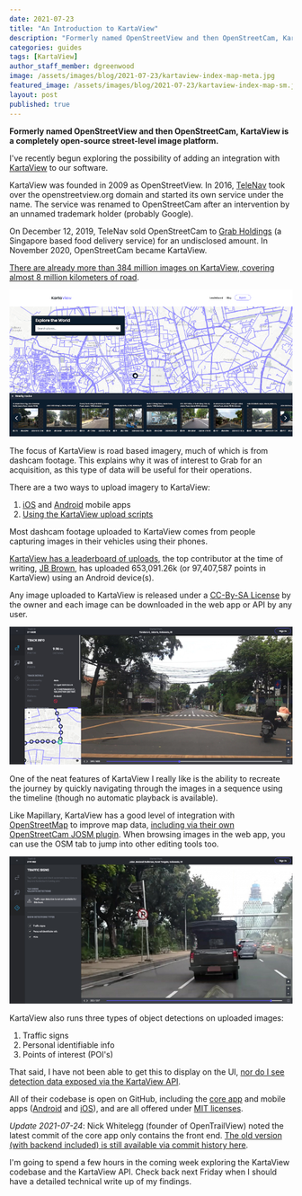 ```yaml
---
date: 2021-07-23
title: "An Introduction to KartaView"
description: "Formerly named OpenStreetView and then OpenStreetCam, KartaView is a completely open-source street-level image platform."
categories: guides
tags: [KartaView]
author_staff_member: dgreenwood
image: /assets/images/blog/2021-07-23/kartaview-index-map-meta.jpg
featured_image: /assets/images/blog/2021-07-23/kartaview-index-map-sm.jpg
layout: post
published: true
---
```


**Formerly named OpenStreetView and then OpenStreetCam, KartaView is a completely open-source street-level image platform.**

I've recently begun exploring the possibility of adding an integration with [KartaView](https://kartaview.org/) to our software.

KartaView was founded in 2009 as OpenStreetView. In 2016, [TeleNav](https://www.telenav.com/) took over the openstreetview.org domain and started its own service under the name. The service was renamed to OpenStreetCam after an intervention by an unnamed trademark holder (probably Google).

On December 12, 2019, TeleNav sold OpenStreetCam to [Grab Holdings](https://www.grab.com/sg/) (a Singapore based food delivery service) for an undisclosed amount. In November 2020, OpenStreetCam became KartaView.

[There are already more than 384 million images on KartaView, covering almost 8 million kilometers of road](https://blog.improveosm.org/en/).

<img class="img-fluid" src="/assets/images/blog/2021-07-23/kartaview-index-map-sm.jpg" alt="KartaView street-level road imagery" title="KartaView street-level road imagery" />

The focus of KartaView is road based imagery, much of which is from dashcam footage. This explains why it was of interest to Grab for an acquisition, as this type of data will be useful for their operations.

There are a two ways to upload imagery to KartaView:

1. [iOS](https://apps.apple.com/us/app/kartaview/id1089548849) and [Android](https://play.google.com/store/apps/details?id=com.telenav.streetview&hl=en_GB&gl=US) mobile apps 
2. [Using the KartaView upload scripts](https://github.com/kartaview/upload-scripts)

Most dashcam footage uploaded to KartaView comes from people capturing images in their vehicles using their phones.

[KartaView has a leaderboard of uploads](https://kartaview.org/leaderboard), the top contributor at the time of writing, [JB Brown](https://kartaview.org/user/jb-brown), has uploaded 653,091.26k (or 97,407,587 points in KartaView) using an Android device(s).

Any image uploaded to KartaView is released under a [CC-By-SA License](https://kartaview.org/terms#terms3) by the owner and each image can be downloaded in the web app or API by any user.

<img class="img-fluid" src="/assets/images/blog/2021-07-23/kartaview-sequence-navigation.jpg" alt="KartaView sequence navigation" title="KartaView sequence navigation" />

One of the neat features of KartaView I really like is the ability to recreate the journey by quickly navigating through the images in a sequence using the timeline (though no automatic playback is available).

Like Mapillary, KartaView has a good level of integration with [OpenStreetMap](https://www.openstreetmap.org/) to improve map data, [including via their own OpenStreetCam JOSM plugin](https://blog.improveosm.org/en/openstreetcam-josm-plugin-new-features-2/). When browsing images in the web app, you can use the OSM tab to jump into other editing tools too.

<img class="img-fluid" src="/assets/images/blog/2021-07-23/kartaview-image-detections.jpg" alt="KartaView object detections" title="KartaView object navigation" />

KartaView also runs three types of object detections on uploaded images:

1. Traffic signs
2. Personal identifiable info
3. Points of interest (POI's)

That said, I have not been able to get this to display on the UI, [nor do I see detection data exposed via the KartaView API](http://doc.kartaview.org/#tag/Photo).

All of their codebase is open on GitHub, including the [core app](https://github.com/kartaview) and mobile apps ([Android](https://github.com/kartaview/android) and [iOS](https://github.com/kartaview/ios)), and are all offered under [MIT licenses](https://kartaview.org/terms#terms4).

_Update 2021-07-24_: Nick Whitelegg (founder of OpenTrailView) noted the latest commit of the core app only contains the front end. [The old version (with backend included) is still available via commit history here](https://github.com/kartaview/openstreetcam.org/tree/7f9da68eafa1adbcc49ce46827328baf5a1a4166).

I'm going to spend a few hours in the coming week exploring the KartaView codebase and the KartaView API. Check back next Friday when I should have a detailed technical write up of my findings.